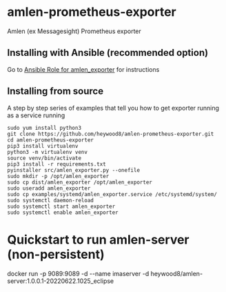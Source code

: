 # amlen-prometheus-exporter
Amlen (ex Messagesight) Prometheus exporter

## Installing with Ansible (recommended option)

Go to [Ansible Role for amlen_exporter](https://github.com/heywood8/ansible-role-amlen_exporter) for instructions

## Installing from source

A step by step series of examples that tell you how to get exporter running as a service running

```shell
sudo yum install python3
git clone https://github.com/heywood8/amlen-prometheus-exporter.git
cd amlen-prometheus-exporter
pip3 install virtualenv
python3 -m virtualenv venv
source venv/bin/activate
pip3 install -r requirements.txt
pyinstaller src/amlen_exporter.py --onefile
sudo mkdir -p /opt/amlen_exporter
sudo cp dist/amlen_exporter /opt/amlen_exporter
sudo useradd amlen_exporter
sudo cp examples/systemd/amlen_exporter.service /etc/systemd/system/
sudo systemctl daemon-reload
sudo systemctl start amlen_exporter
sudo systemctl enable amlen_exporter
```

# Quickstart to run amlen-server (non-persistent)

docker run -p 9089:9089 -d --name imaserver -d heywood8/amlen-server:1.0.0.1-20220622.1025_eclipse
